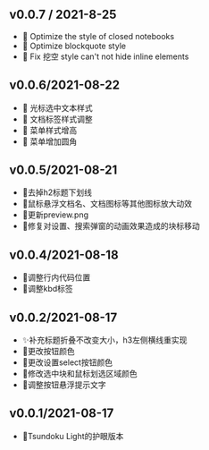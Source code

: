 ## v0.0.7 / 2021-8-25

* :lipstick: Optimize the style of closed notebooks
* :lipstick: Optimize blockquote style
* :bug: Fix 挖空 style can't not hide inline elements

## v0.0.6/2021-08-22

* :lipstick: 光标选中文本样式
* :lipstick: 文档标签样式调整
* :lipstick: 菜单样式增高
* :lipstick: 菜单增加圆角

## v0.0.5/2021-08-21

* 💄去掉h2标题下划线
* 💄鼠标悬浮文档名、文档图标等其他图标放大动效
* 📸更新preview.png
* 🐛修复对设置、搜索弹窗的动画效果造成的块标移动

## v0.0.4/2021-08-18

* 💄调整行内代码位置
* 💄调整kbd标签

## v0.0.2/2021-08-17

* ✨补充标题折叠不改变大小，h3左侧横线重实现
* 💄更改按钮颜色
* 💄更改设置select按钮颜色
* 💄修改选中块和鼠标划选区域颜色
* 💄调整按钮悬浮提示文字

## v0.0.1/2021-08-17

* 🎉Tsundoku Light的护眼版本

